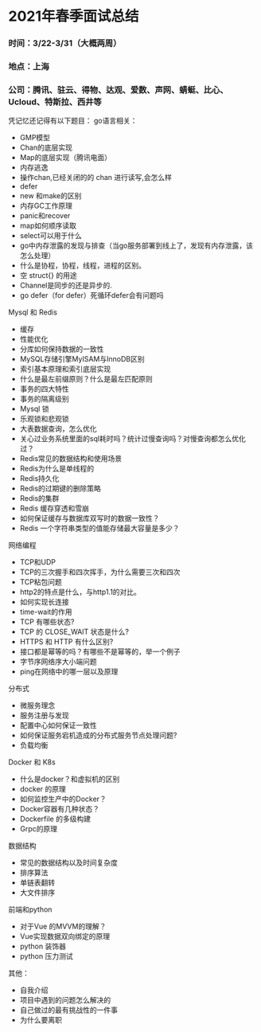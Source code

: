 # 2021年春季面试总结
### 时间：3/22-3/31（大概两周）
### 地点：上海
### 公司：腾讯、驻云、得物、达观、爱数、声网、蜻蜓、比心、Ucloud、特斯拉、西井等
凭记忆还记得有以下题目：
go语言相关：
- GMP模型
- Chan的底层实现
- Map的底层实现（腾讯电面）
- 内存逃逸
- 操作chan,已经关闭的的 chan 进行读写,会怎么样
- defer
- new 和make的区别
- 内存GC工作原理
- panic和recover
- map如何顺序读取
- select可以用于什么
- go中内存泄露的发现与排查（当go服务部署到线上了，发现有内存泄露，该怎么处理）
- 什么是协程，协程，线程，进程的区别。
- 空 struct{} 的用途
- Channel是同步的还是异步的.
- go defer（for defer）死循环defer会有问题吗

Mysql 和 Redis
- 缓存
- 性能优化
- 分库如何保持数据的一致性
- MySQL存储引擎MyISAM与InnoDB区别
- 索引基本原理和索引底层实现
- 什么是最左前缀原则？什么是最左匹配原则
- 事务的四大特性
- 事务的隔离级别
- Mysql 锁
- 乐观锁和悲观锁
- 大表数据查询，怎么优化
- 关心过业务系统里面的sql耗时吗？统计过慢查询吗？对慢查询都怎么优化过？
- Redis常见的数据结构和使用场景
- Redis为什么是单线程的
- Redis持久化
- Redis的过期键的删除策略
- Redis的集群
- Redis 缓存穿透和雪崩
- 如何保证缓存与数据库双写时的数据一致性？
- Redis 一个字符串类型的值能存储最大容量是多少？

网络编程
- TCP和UDP
- TCP的三次握手和四次挥手，为什么需要三次和四次
- TCP粘包问题
- http2的特点是什么，与http1.1的对比。
- 如何实现长连接
- time-wait的作用
- TCP 有哪些状态?
- TCP 的 CLOSE_WAIT 状态是什么?
- HTTPS 和 HTTP 有什么区别?
- 接口都是幂等的吗？有哪些不是幂等的，举一个例子
- 字节序网络序大小端问题
- ping在网络中的哪一层以及原理

分布式
- 微服务理念
- 服务注册与发现
- 配置中心如何保证一致性
- 如何保证服务宕机造成的分布式服务节点处理问题?
- 负载均衡

Docker 和 K8s
- 什么是docker？和虚拟机的区别
- docker 的原理
- 如何监控生产中的Docker？
- Docker容器有几种状态？
- Dockerfile 的多级构建
- Grpc的原理


数据结构
- 常见的数据结构以及时间复杂度
- 排序算法
- 单链表翻转
- 大文件排序

前端和python
- 对于Vue 的MVVM的理解？
- Vue实现数据双向绑定的原理
- python 装饰器
- python 压力测试


其他：
- 自我介绍
- 项目中遇到的问题怎么解决的
- 自己做过的最有挑战性的一件事
- 为什么要离职

